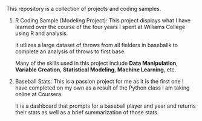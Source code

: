 This repository is a collection of projects and coding samples.

1. R Coding Sample (Modeling Project):
     This project displays what I have learned over the course of the four years I spent at Williams College using R and analysis.
    
     It utlizes a large dataset of throws from all fielders in baseballk to complete an analysis of throws to first base.
   
     Many of the skills used in this project include **Data Manipulation**, **Variable Creation**, **Statistical Modeling**, **Machine Learning**, etc.
   

3. Baseball Stats:
     This is a passion project for me as it is the first one I have completed on my own as a result of the Python class I am taking online at Coursera.
   
     It is a dashboard that prompts for a baseball player and year and returns their stats as well as a brief summarization of those stats.
   
